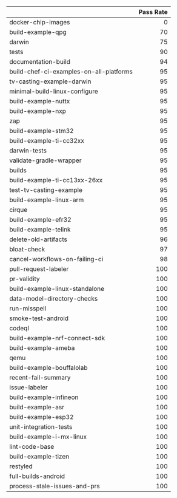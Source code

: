 |                                         |   Pass Rate |
|:----------------------------------------|------------:|
| docker-chip-images                      |           0 |
| build-example-qpg                       |          70 |
| darwin                                  |          75 |
| tests                                   |          90 |
| documentation-build                     |          94 |
| build-chef-ci-examples-on-all-platforms |          95 |
| tv-casting-example-darwin               |          95 |
| minimal-build-linux-configure           |          95 |
| build-example-nuttx                     |          95 |
| build-example-nxp                       |          95 |
| zap                                     |          95 |
| build-example-stm32                     |          95 |
| build-example-ti-cc32xx                 |          95 |
| darwin-tests                            |          95 |
| validate-gradle-wrapper                 |          95 |
| builds                                  |          95 |
| build-example-ti-cc13xx-26xx            |          95 |
| test-tv-casting-example                 |          95 |
| build-example-linux-arm                 |          95 |
| cirque                                  |          95 |
| build-example-efr32                     |          95 |
| build-example-telink                    |          95 |
| delete-old-artifacts                    |          96 |
| bloat-check                             |          97 |
| cancel-workflows-on-failing-ci          |          98 |
| pull-request-labeler                    |         100 |
| pr-validity                             |         100 |
| build-example-linux-standalone          |         100 |
| data-model-directory-checks             |         100 |
| run-misspell                            |         100 |
| smoke-test-android                      |         100 |
| codeql                                  |         100 |
| build-example-nrf-connect-sdk           |         100 |
| build-example-ameba                     |         100 |
| qemu                                    |         100 |
| build-example-bouffalolab               |         100 |
| recent-fail-summary                     |         100 |
| issue-labeler                           |         100 |
| build-example-infineon                  |         100 |
| build-example-asr                       |         100 |
| build-example-esp32                     |         100 |
| unit-integration-tests                  |         100 |
| build-example-i-mx-linux                |         100 |
| lint-code-base                          |         100 |
| build-example-tizen                     |         100 |
| restyled                                |         100 |
| full-builds-android                     |         100 |
| process-stale-issues-and-prs            |         100 |